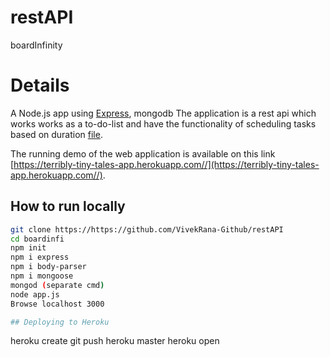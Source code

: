 # restAPI
boardInfinity
# Details
A Node.js app using [Express](http://expressjs.com/), mongodb 
The application is a rest api which works works as a to-do-list and have the functionality of scheduling tasks based on duration [file]().

The running demo of the web application is available on this link [https://terribly-tiny-tales-app.herokuapp.com//](https://terribly-tiny-tales-app.herokuapp.com//).

## How to run locally
```sh
git clone https://https://github.com/VivekRana-Github/restAPI
cd boardinfi
npm init
npm i express
npm i body-parser
npm i mongoose
mongod (separate cmd)
node app.js
Browse localhost 3000

## Deploying to Heroku

```
heroku create
git push heroku master
heroku open
```
